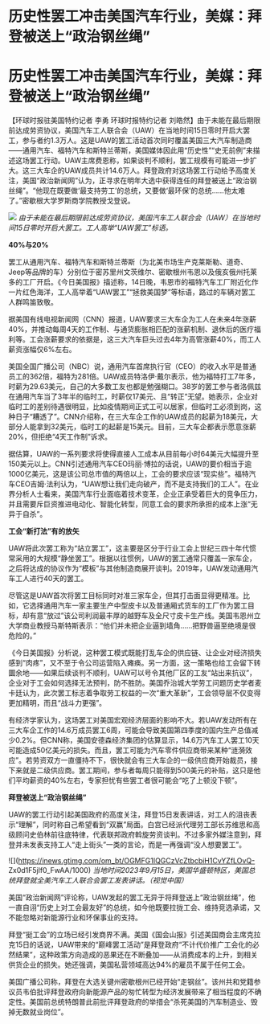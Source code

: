 # 历史性罢工冲击美国汽车行业，美媒：拜登被送上“政治钢丝绳”

# 历史性罢工冲击美国汽车行业，美媒：拜登被送上“政治钢丝绳”

【环球时报驻美国特约记者 李勇 环球时报特约记者
刘皓然】由于未能在最后期限前达成劳资协议，美国汽车工人联合会（UAW）在当地时间15日零时开启大罢工，参与者约1.3万人。这是UAW的罢工活动首次同时覆盖美国三大汽车制造商——通用汽车、福特汽车和斯特兰蒂斯，美国媒体因此用“历史性”“史无前例”来描述这场罢工行动。UAW主席费恩称，如果谈判不顺利，罢工规模有可能进一步扩大。这三大车企的UAW成员共计14.6万人。拜登政府对这场罢工行动给予高度关注，美国“政治新闻网”认为，正寻求在明年大选中获得连任的拜登被送上“政治钢丝绳”。“他现在既要做‘最支持劳工’的总统，又要做‘最环保’的总统……他太难了。”密歇根大学罗斯商学院教授戈登说。

![](https://inews.gtimg.com/om_bt/OybkvxG9ZvUKn3nocmofymLKFh4AdCktwNYxnTBbya01EAA/1000)
_由于未能在最后期限前达成劳资协议，美国汽车工人联合会（UAW）在当地时间15日零时开启大罢工。工人高举“UAW罢工”标语。_

**40%与20%**

罢工从通用汽车、福特汽车和斯特兰蒂斯（为北美市场生产克莱斯勒、道奇、Jeep等品牌的车）分别位于密苏里州文茨维尔、密歇根州韦恩以及俄亥俄州托莱多的工厂开启。《今日美国报》描述称，14日晚，韦恩市的福特汽车工厂附近化作一片红色海洋，工人高举着“UAW罢工”“拯救美国梦”等标语，路过的车辆对罢工人群鸣笛致敬。

据美国有线电视新闻网（CNN）报道，UAW要求三大车企为工人在未来4年涨薪40%，并推动每周4天的工作制、与通货膨胀相匹配的涨薪机制、退休后的医疗福利等。工会涨薪要求的依据是，这三大汽车巨头过去4年为高管涨薪40%，而工人薪资涨幅仅6%左右。

美国全国广播公司（NBC）说，通用汽车首席执行官（CEO）的收入水平是普通员工的362倍，福特为281倍。UAW成员特洛伊·戴尔表示，他为福特打工7年多，时薪为29.63美元，自己的大多数工友也都是勉强糊口。38岁的罢工参与者洛佩兹在通用汽车当了3年半的临时工，时薪仅17美元、且“转正”无望。她表示，企业对临时工的差别待遇很明显，比如疫情期间正式工可以居家，但临时工必须到岗，这种日子“糟透了”。CNN介绍称，在三大车企工作的UAW成员的起薪为18美元，大部分人能拿到32美元，临时工的起薪是15美元。目前，三大车企都表示愿意涨薪20%，但拒绝“4天工作制”诉求。

据估算，UAW的一系列要求将使得直接人工成本从目前每小时64美元大幅提升至150美元以上。CNN引述通用汽车CEO玛丽·博拉的话说，UAW的要价相当于逾1000亿美元，这是该公司总市值的两倍以上，工会的要求应该“现实些”。福特汽车CEO吉姆·法利认为，“UAW想让我们走向破产，而不是支持我们的工人”。在业界分析人士看来，美国汽车行业面临着技术变革，企业正承受着巨大的竞争压力，并且需要斥巨资推进电动化、智能化转型，同意工会的要求所承担的成本上涨“无异于自杀”。

**工会“新打法”有的放矢**

UAW将此次罢工称为“站立罢工”，这主要是区分于行业工会上世纪三四十年代惯常采用的大规模“静坐罢工”。根据以往惯例，UAW的罢工通常只覆盖一家车企，之后将达成的协议作为“模板”与其他制造商展开谈判。2019年，UAW发动通用汽车工人进行40天的罢工。

尽管这是UAW首次将罢工目标同时对准三家车企，但其打击面显得更精准。比如，它选择通用汽车一家主要生产中型皮卡以及普通厢式货车的工厂作为罢工目标，却有意“放过”该公司利润最丰厚的越野车及全尺寸皮卡生产线。美国韦恩州立大学商业教授马斯特斯表示：“他们并未把企业逼到墙角……把野兽逼至绝境是很危险的。”

《今日美国报》分析说，这种罢工模式既能打乱车企的供应链、让企业对经济损失感到“肉疼”，又不至于令公司运营陷入瘫痪。另一方面，这一策略也给工会留下转圜余地——如果后续谈判不顺利，UAW可以号令其他厂区的工友“站出来抗议”，企业对于工会如何选择无法预判，防不胜防。美国乔治城大学劳工问题历史学者麦卡廷认为，此次罢工标志着争取劳工权益的一次“重大革新”，工会领导层不仅变得更加精明，而且“战斗力更强”。

有经济学家认为，这场罢工对美国宏观经济层面的影响不大。若UAW发动所有在三大车企工作的14.6万成员罢工6周，可能会导致美国第四季度的国内生产总值减少0.2%。但CNN称，美国安德森经济集团的估算显示，14.6万汽车工人罢工10天可能造成50亿美元的损失。而且，罢工可能为汽车零件供应商带来某种“涟漪效应”。若劳资双方一直僵持不下，很快就会有三大车企的一级供应商开始裁员，接下来就是二级供应商。罢工期间，参与者每周只能得到500美元的补贴，这只是他们平均薪资的40%左右，专家担忧有些罢工者很可能会“吃了上顿没下顿”。

**拜登被送上“政治钢丝绳”**

UAW的罢工行动引起美国政府的高度关注，拜登15日发表讲话，对工人的沮丧表示“理解”，同时称自己希望看到“双赢”局面。白宫已经派代理劳工部长苏维思和高级顾问史伯林前往底特律，代表联邦政府斡旋劳资谈判。不过多家外媒注意到，拜登并未发表支持工人“走上街头”一类的言论，而是一再强调“没人想要罢工”。

![](https://inews.gtimg.com/om_bt/OGMFG1IQGCzVcZtbcbiH1CvYZfLOvQ-
Zx0d1F5jlf0_FwAA/1000) _当地时间2023年9月15日，美国华盛顿特区，美国总统拜登就全美汽车工人联合会罢工发表讲话。（视觉中国）_

美国“政治新闻网”评论称，UAW发起的罢工无异于将拜登送上“政治钢丝绳”，他一直自诩“历史上对工会最友好”的总统，如今他既要拉拢工会、维持竞选承诺，又不能忽略对新能源行业和环保事业的支持。

拜登“挺工会”的立场已经引发商界不满。美国《国会山报》引述美国商会主席克拉克15日的话说，UAW带来的“巅峰罢工活动”是拜登政府“不计代价推广工会化的必然结果”，这种政策方向造成的恶果还在不断叠加——从消费成本的上升，到相关供货企业的损失。她还强调，美国私营领域高达94%的雇员不属于任何工会。

美国广播公司称，拜登在大选关键州密歇根州已经开始“走钢丝”。该州共和党籍参议员韦伯批评拜登政府向新能源产品的匆忙转型为经济发展带来了相当程度的不确定性。美国前总统特朗普此前批评拜登政府的举措会“杀死美国的汽车制造业、毁掉无数就业岗位”。

